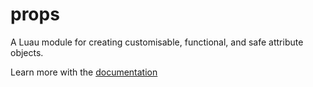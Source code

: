 # props
A Luau module for creating customisable, functional, and safe attribute objects.

Learn more with the [documentation](https://khoshal-studio.github.io/luau-props/)
